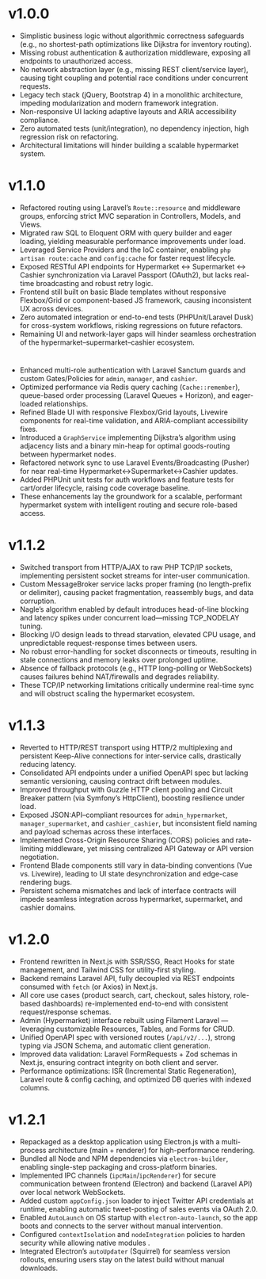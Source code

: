# v1.0.0  


- Simplistic business logic without algorithmic correctness safeguards (e.g., no shortest-path optimizations like Dijkstra for inventory routing).  
- Missing robust authentication & authorization middleware, exposing all endpoints to unauthorized access.  
- No network abstraction layer (e.g., missing REST client/service layer), causing tight coupling and potential race conditions under concurrent requests.  
- Legacy tech stack (jQuery, Bootstrap 4) in a monolithic architecture, impeding modularization and modern framework integration.  
- Non-responsive UI lacking adaptive layouts and ARIA accessibility compliance.  
- Zero automated tests (unit/integration), no dependency injection, high regression risk on refactoring.  
- Architectural limitations will hinder building a scalable hypermarket system. 
# v1.1.0  


- Refactored routing using Laravel’s `Route::resource` and middleware groups, enforcing strict MVC separation in Controllers, Models, and Views.  
- Migrated raw SQL to Eloquent ORM with query builder and eager loading, yielding measurable performance improvements under load.  
- Leveraged Service Providers and the IoC container, enabling `php artisan route:cache` and `config:cache` for faster request lifecycle.  
- Exposed RESTful API endpoints for Hypermarket ↔ Supermarket ↔ Cashier synchronization via Laravel Passport (OAuth2), but lacks real-time broadcasting  and robust retry logic.  
- Frontend still built on basic Blade templates without responsive Flexbox/Grid or component-based JS framework, causing inconsistent UX across devices.  
- Zero automated integration or end-to-end tests (PHPUnit/Laravel Dusk) for cross-system workflows, risking regressions on future refactors.  
- Remaining UI and network-layer gaps will hinder seamless orchestration of the hypermarket–supermarket–cashier ecosystem.  
#

- Enhanced multi-role authentication with Laravel Sanctum guards and custom Gates/Policies for `admin`, `manager`, and `cashier`.  
- Optimized performance via Redis query caching (`Cache::remember`), queue-based order processing (Laravel Queues + Horizon), and eager-loaded relationships.  
- Refined Blade UI with responsive Flexbox/Grid layouts, Livewire components for real-time validation, and ARIA-compliant accessibility fixes.  
- Introduced a `GraphService` implementing Dijkstra’s algorithm using adjacency lists and a binary min-heap for optimal goods-routing between hypermarket nodes.  
- Refactored network sync to use Laravel Events/Broadcasting (Pusher) for near real-time Hypermarket↔Supermarket↔Cashier updates.  
- Added PHPUnit unit tests for auth workflows and feature tests for cart/order lifecycle, raising code coverage baseline.  
- These enhancements lay the groundwork for a scalable, performant hypermarket system with intelligent routing and secure role-based access.  
# v1.1.2  


- Switched transport from HTTP/AJAX to raw PHP TCP/IP sockets, implementing persistent socket streams for inter-user communication.  
- Custom MessageBroker service lacks proper framing (no length-prefix or delimiter), causing packet fragmentation, reassembly bugs, and data corruption.  
- Nagle’s algorithm enabled by default introduces head-of-line blocking and latency spikes under concurrent load—missing TCP_NODELAY tuning.  
- Blocking I/O design leads to thread starvation, elevated CPU usage, and unpredictable request-response times between users.  
- No robust error-handling for socket disconnects or timeouts, resulting in stale connections and memory leaks over prolonged uptime.  
- Absence of fallback protocols (e.g., HTTP long-polling or WebSockets) causes failures behind NAT/firewalls and degrades reliability.  
- These TCP/IP networking limitations critically undermine real-time sync and will obstruct scaling the hypermarket ecosystem.  
# v1.1.3  


- Reverted to HTTP/REST transport using HTTP/2 multiplexing and persistent Keep-Alive connections for inter-service calls, drastically reducing latency.  
- Consolidated API endpoints under a unified OpenAPI spec but lacking semantic versioning, causing contract drift between modules.  
- Improved throughput with Guzzle HTTP client pooling and Circuit Breaker pattern (via Symfony’s HttpClient), boosting resilience under load.  
- Exposed JSON:API–compliant resources for `admin_hypermarket`, `manager_supermarket`, and `cashier_cashier`, but inconsistent field naming and payload schemas across these interfaces.  
- Implemented Cross-Origin Resource Sharing (CORS) policies and rate-limiting middleware, yet missing centralized API Gateway or API version negotiation.  
- Frontend Blade components still vary in data-binding conventions (Vue vs. Livewire), leading to UI state desynchronization and edge-case rendering bugs.  
- Persistent schema mismatches and lack of interface contracts will impede seamless integration across hypermarket, supermarket, and cashier domains.  
# v1.2.0  


- Frontend rewritten in Next.js with SSR/SSG, React Hooks for state management, and Tailwind CSS for utility-first styling.  
- Backend remains Laravel API, fully decoupled via REST endpoints consumed with `fetch` (or Axios) in Next.js.  
- All core use cases (product search, cart, checkout, sales history, role-based dashboards) re-implemented end-to-end with consistent request/response schemas.  
- Admin (Hypermarket) interface rebuilt using Filament Laravel — leveraging customizable Resources, Tables, and Forms for CRUD.  
- Unified OpenAPI spec with versioned routes (`/api/v2/...`), strong typing via JSON Schema, and automatic client generation.  
- Improved data validation: Laravel FormRequests + Zod schemas in Next.js, ensuring contract integrity on both client and server.  
- Performance optimizations: ISR (Incremental Static Regeneration), Laravel route & config caching, and optimized DB queries with indexed columns.  
# v1.2.1  


- Repackaged as a desktop application using Electron.js with a multi-process architecture (main + renderer) for high-performance rendering.  
- Bundled all Node and NPM dependencies via `electron-builder`, enabling single-step packaging and cross-platform binaries.  
- Implemented IPC channels (`ipcMain`/`ipcRenderer`) for secure communication between frontend (Electron) and backend (Laravel API) over local network WebSockets.  
- Added custom `appConfig.json` loader to inject Twitter API credentials at runtime, enabling automatic tweet-posting of sales events via OAuth 2.0.  
- Enabled `AutoLaunch` on OS startup with `electron-auto-launch`, so the app boots and connects to the server without manual intervention.  
- Configured `contextIsolation` and `nodeIntegration` policies to harden security while allowing native modules .
- Integrated Electron’s `autoUpdater` (Squirrel) for seamless version rollouts, ensuring users stay on the latest build without manual downloads.  
